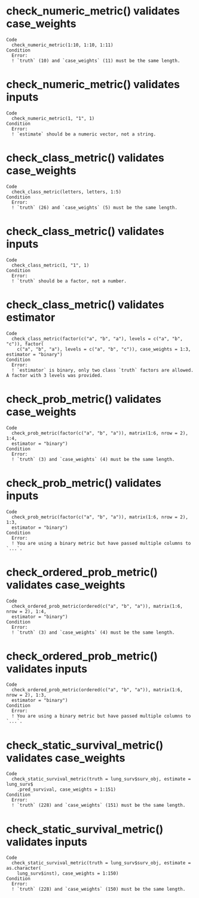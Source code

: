 # check_numeric_metric() validates case_weights

    Code
      check_numeric_metric(1:10, 1:10, 1:11)
    Condition
      Error:
      ! `truth` (10) and `case_weights` (11) must be the same length.

# check_numeric_metric() validates inputs

    Code
      check_numeric_metric(1, "1", 1)
    Condition
      Error:
      ! `estimate` should be a numeric vector, not a string.

# check_class_metric() validates case_weights

    Code
      check_class_metric(letters, letters, 1:5)
    Condition
      Error:
      ! `truth` (26) and `case_weights` (5) must be the same length.

# check_class_metric() validates inputs

    Code
      check_class_metric(1, "1", 1)
    Condition
      Error:
      ! `truth` should be a factor, not a number.

# check_class_metric() validates estimator

    Code
      check_class_metric(factor(c("a", "b", "a"), levels = c("a", "b", "c")), factor(
        c("a", "b", "a"), levels = c("a", "b", "c")), case_weights = 1:3, estimator = "binary")
    Condition
      Error:
      ! `estimator` is binary, only two class `truth` factors are allowed. A factor with 3 levels was provided.

# check_prob_metric() validates case_weights

    Code
      check_prob_metric(factor(c("a", "b", "a")), matrix(1:6, nrow = 2), 1:4,
      estimator = "binary")
    Condition
      Error:
      ! `truth` (3) and `case_weights` (4) must be the same length.

# check_prob_metric() validates inputs

    Code
      check_prob_metric(factor(c("a", "b", "a")), matrix(1:6, nrow = 2), 1:3,
      estimator = "binary")
    Condition
      Error:
      ! You are using a binary metric but have passed multiple columns to `...`.

# check_ordered_prob_metric() validates case_weights

    Code
      check_ordered_prob_metric(ordered(c("a", "b", "a")), matrix(1:6, nrow = 2), 1:4,
      estimator = "binary")
    Condition
      Error:
      ! `truth` (3) and `case_weights` (4) must be the same length.

# check_ordered_prob_metric() validates inputs

    Code
      check_ordered_prob_metric(ordered(c("a", "b", "a")), matrix(1:6, nrow = 2), 1:3,
      estimator = "binary")
    Condition
      Error:
      ! You are using a binary metric but have passed multiple columns to `...`.

# check_static_survival_metric() validates case_weights

    Code
      check_static_survival_metric(truth = lung_surv$surv_obj, estimate = lung_surv$
        .pred_survival, case_weights = 1:151)
    Condition
      Error:
      ! `truth` (228) and `case_weights` (151) must be the same length.

# check_static_survival_metric() validates inputs

    Code
      check_static_survival_metric(truth = lung_surv$surv_obj, estimate = as.character(
        lung_surv$inst), case_weights = 1:150)
    Condition
      Error:
      ! `truth` (228) and `case_weights` (150) must be the same length.

